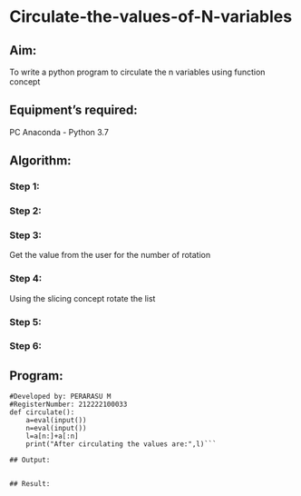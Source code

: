 # Circulate-the-values-of-N-variables
## Aim:
To write a python program to circulate the n variables using function concept
## Equipment’s required:
PC
Anaconda - Python 3.7
## Algorithm: 
### Step 1: 
### Step 2: 
### Step 3: 
Get the value from the user for the number of rotation
### Step 4: 
Using the slicing concept rotate the list

### Step 5: 
### Step 6: 
## Program:
```#Program to circulate N values.
#Developed by: PERARASU M
#RegisterNumber: 212222100033
def circulate():
    a=eval(input())
    n=eval(input())
    l=a[n:]+a[:n]
    print("After circulating the values are:",l)```

## Output:


## Result:
